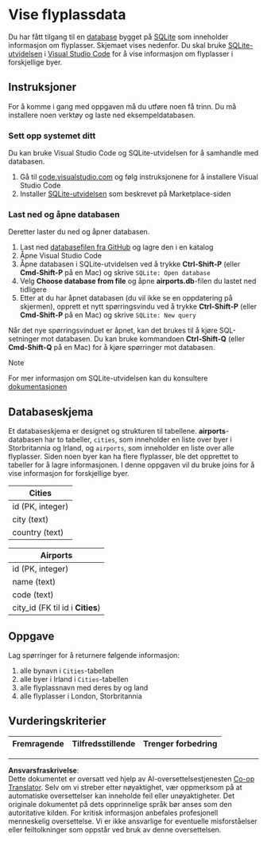 <!--
CO_OP_TRANSLATOR_METADATA:
{
  "original_hash": "25b37acdfb2452917c1aa2e2ca44317a",
  "translation_date": "2025-10-24T09:56:14+00:00",
  "source_file": "2-Working-With-Data/05-relational-databases/assignment.md",
  "language_code": "no"
}
-->
# Vise flyplassdata

Du har fått tilgang til en [database](https://raw.githubusercontent.com/Microsoft/Data-Science-For-Beginners/main/2-Working-With-Data/05-relational-databases/airports.db) bygget på [SQLite](https://sqlite.org/index.html) som inneholder informasjon om flyplasser. Skjemaet vises nedenfor. Du skal bruke [SQLite-utvidelsen](https://marketplace.visualstudio.com/items?itemName=alexcvzz.vscode-sqlite&WT.mc_id=academic-77958-bethanycheum) i [Visual Studio Code](https://code.visualstudio.com?WT.mc_id=academic-77958-bethanycheum) for å vise informasjon om flyplasser i forskjellige byer.

## Instruksjoner

For å komme i gang med oppgaven må du utføre noen få trinn. Du må installere noen verktøy og laste ned eksempeldatabasen.

### Sett opp systemet ditt

Du kan bruke Visual Studio Code og SQLite-utvidelsen for å samhandle med databasen.

1. Gå til [code.visualstudio.com](https://code.visualstudio.com?WT.mc_id=academic-77958-bethanycheum) og følg instruksjonene for å installere Visual Studio Code
1. Installer [SQLite-utvidelsen](https://marketplace.visualstudio.com/items?itemName=alexcvzz.vscode-sqlite&WT.mc_id=academic-77958-bethanycheum) som beskrevet på Marketplace-siden

### Last ned og åpne databasen

Deretter laster du ned og åpner databasen.

1. Last ned [databasefilen fra GitHub](https://raw.githubusercontent.com/Microsoft/Data-Science-For-Beginners/main/2-Working-With-Data/05-relational-databases/airports.db) og lagre den i en katalog
1. Åpne Visual Studio Code
1. Åpne databasen i SQLite-utvidelsen ved å trykke **Ctrl-Shift-P** (eller **Cmd-Shift-P** på en Mac) og skrive `SQLite: Open database`
1. Velg **Choose database from file** og åpne **airports.db**-filen du lastet ned tidligere
1. Etter at du har åpnet databasen (du vil ikke se en oppdatering på skjermen), opprett et nytt spørringsvindu ved å trykke **Ctrl-Shift-P** (eller **Cmd-Shift-P** på en Mac) og skrive `SQLite: New query`

Når det nye spørringsvinduet er åpnet, kan det brukes til å kjøre SQL-setninger mot databasen. Du kan bruke kommandoen **Ctrl-Shift-Q** (eller **Cmd-Shift-Q** på en Mac) for å kjøre spørringer mot databasen.

> [!NOTE] 
> For mer informasjon om SQLite-utvidelsen kan du konsultere [dokumentasjonen](https://marketplace.visualstudio.com/items?itemName=alexcvzz.vscode-sqlite&WT.mc_id=academic-77958-bethanycheum)

## Databaseskjema

Et databaseskjema er designet og strukturen til tabellene. **airports**-databasen har to tabeller, `cities`, som inneholder en liste over byer i Storbritannia og Irland, og `airports`, som inneholder en liste over alle flyplasser. Siden noen byer kan ha flere flyplasser, ble det opprettet to tabeller for å lagre informasjonen. I denne oppgaven vil du bruke joins for å vise informasjon for forskjellige byer.

| Cities           |
| ---------------- |
| id (PK, integer) |
| city (text)      |
| country (text)   |

| Airports                         |
| -------------------------------- |
| id (PK, integer)                 |
| name (text)                      |
| code (text)                      |
| city_id (FK til id i **Cities**) |

## Oppgave

Lag spørringer for å returnere følgende informasjon:

1. alle bynavn i `Cities`-tabellen
1. alle byer i Irland i `Cities`-tabellen
1. alle flyplassnavn med deres by og land
1. alle flyplasser i London, Storbritannia

## Vurderingskriterier

| Fremragende | Tilfredsstillende | Trenger forbedring |
| ----------- | ----------------- | ------------------ |

---

**Ansvarsfraskrivelse**:  
Dette dokumentet er oversatt ved hjelp av AI-oversettelsestjenesten [Co-op Translator](https://github.com/Azure/co-op-translator). Selv om vi streber etter nøyaktighet, vær oppmerksom på at automatiske oversettelser kan inneholde feil eller unøyaktigheter. Det originale dokumentet på dets opprinnelige språk bør anses som den autoritative kilden. For kritisk informasjon anbefales profesjonell menneskelig oversettelse. Vi er ikke ansvarlige for eventuelle misforståelser eller feiltolkninger som oppstår ved bruk av denne oversettelsen.